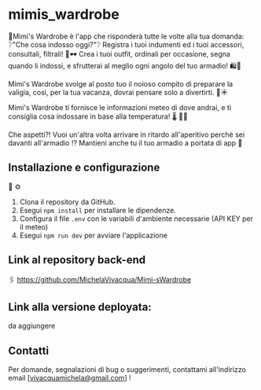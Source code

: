 # mimis_wardrobe

🎀Mimi's Wardrobe è l'app che risponderà tutte le volte alla tua domanda: ❔"Che cosa indosso oggi?"❔
Registra i tuoi indumenti ed i tuoi accessori, consultali, filtrali! 👗🕶️
Crea i tuoi outfit, ordinali per occasione, segna quando li indossi,
e sfrutterai al meglio ogni angolo del tuo armadio! 🛍️👠

Mimi's Wardrobe svolge al posto tuo il noioso compito di preparare la valigia, così, per la tua vacanza, dovrai pensare solo a divertirti. 🧳☀

Mimi's Wardrobe ti fornisce le informazioni meteo di dove andrai, e ti consiglia cosa indossare in base alla temperatura! 🌡 👙🧥

Che aspetti?! Vuoi un'altra volta arrivare in ritardo all'aperitivo perchè sei davanti all'armadio ⁉️
Mantieni anche tu il tuo armadio a portata di app 📱

## Installazione e configurazione

🔧 ⚙️

1. Clona il repository da GitHub.
2. Esegui `npm install` per installare le dipendenze.
3. Configura il file `.env` con le variabili d'ambiente necessarie (API KEY per il meteo)
4. Esegui `npm run dev` per avviare l'applicazione

## Link al repository back-end

🖇️
https://github.com/MichelaVivacqua/Mimi-sWardrobe

## Link alla versione deployata:

da aggiungere

## Contatti

Per domande, segnalazioni di bug o suggerimenti, contattami all'indirizzo email [vivacquamichela@gmail.com] !
